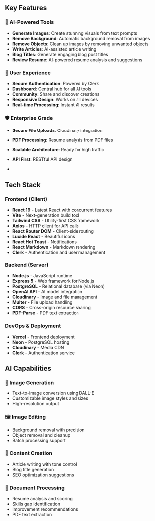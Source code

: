 
## Key Features

### 🤖 AI-Powered Tools
- **Generate Images**: Create stunning visuals from text prompts
- **Remove Background**: Automatic background removal from images
- **Remove Objects**: Clean up images by removing unwanted objects
- **Write Articles**: AI-assisted article writing
- **Blog Titles**: Generate engaging blog post titles
- **Review Resume**: AI-powered resume analysis and suggestions

### 👤 User Experience
- **Secure Authentication**: Powered by Clerk
- **Dashboard**: Central hub for all AI tools
- **Community**: Share and discover creations
- **Responsive Design**: Works on all devices
- **Real-time Processing**: Instant AI results

### 🛡️ Enterprise Grade
- **Secure File Uploads**: Cloudinary integration
- **PDF Processing**: Resume analysis from PDF files
- **Scalable Architecture**: Ready for high traffic
- **API First**: RESTful API design

-
## Tech Stack

### Frontend (Client)
- **React 19** - Latest React with concurrent features
- **Vite** - Next-generation build tool
- **Tailwind CSS** - Utility-first CSS framework
- **Axios** - HTTP client for API calls
- **React Router DOM** - Client-side routing
- **Lucide React** - Beautiful icons
- **React Hot Toast** - Notifications
- **React Markdown** - Markdown rendering
- **Clerk** - Authentication and user management

### Backend (Server)
- **Node.js** - JavaScript runtime
- **Express 5** - Web framework for Node.js
- **PostgreSQL** - Relational database (via Neon)
- **OpenAI API** - AI model integration
- **Cloudinary** - Image and file management
- **Multer** - File upload handling
- **CORS** - Cross-origin resource sharing
- **PDF-Parse** - PDF text extraction

### DevOps & Deployment
- **Vercel** - Frontend deployment
- **Neon** - PostgreSQL hosting
- **Cloudinary** - Media CDN
- **Clerk** - Authentication service

## AI Capabilities

### 🎨 Image Generation
- Text-to-image conversion using DALL-E
- Customizable image styles and sizes
- High-resolution output

### 🖼️ Image Editing
- Background removal with precision
- Object removal and cleanup
- Batch processing support

### 📝 Content Creation
- Article writing with tone control
- Blog title generation
- SEO optimization suggestions

### 📄 Document Processing
- Resume analysis and scoring
- Skills gap identification
- Improvement recommendations
- PDF text extraction
